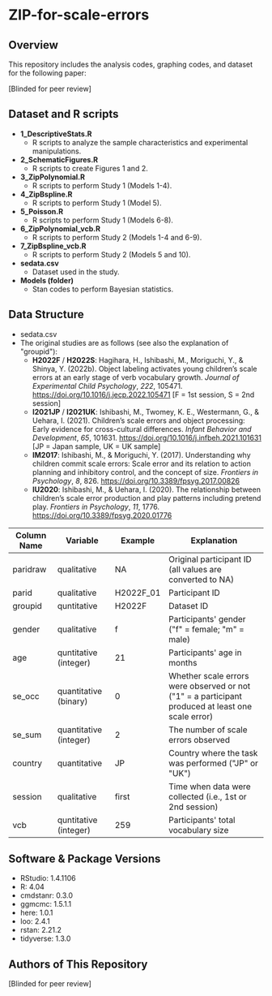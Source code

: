 ZIP-for-scale-errors
====


## Overview
This repository includes the analysis codes, graphing codes, and dataset for the following paper:

[Blinded for peer review]
<!-- Hagihara, H., Ishibashi, M., Moriguchi Y., & Shinya Y. (2022). Zero-inflated Poisson models for developmental change in young children’s scale errors. [Manuscript in progress] -->

## Dataset and R scripts
- **1_DescriptiveStats.R**
  - R scripts to analyze the sample characteristics and experimental manipulations.
- **2_SchematicFigures.R**
  - R scripts to create Figures 1 and 2.
- **3_ZipPolynomial.R**
  - R scripts to perform Study 1 (Models 1-4).
- **4_ZipBspline.R**
  - R scripts to perform Study 1 (Model 5).
- **5_Poisson.R**
  - R scripts to perform Study 1 (Models 6-8).
- **6_ZipPolynomial_vcb.R**
  - R scripts to perform Study 2 (Models 1-4 and 6-9).
- **7_ZipBspline_vcb.R**
  - R scripts to perform Study 2 (Models 5 and 10).
- **sedata.csv**
  - Dataset used in the study.
- **Models (folder)**
  - Stan codes to perform Bayesian statistics.


## Data Structure
- sedata.csv
- The original studies are as follows (see also the explanation of "groupid"):
  - **H2022F** / **H2022S**: Hagihara, H., Ishibashi, M., Moriguchi, Y., & Shinya, Y. (2022b). Object labeling activates young children’s scale errors at an early stage of verb vocabulary growth. *Journal of Experimental Child Psychology*, *222*, 105471. https://doi.org/10.1016/j.jecp.2022.105471 [F = 1st session, S = 2nd session]
  - **I2021JP** / **I2021UK**: Ishibashi, M., Twomey, K. E., Westermann, G., & Uehara, I. (2021). Children’s scale errors and object processing: Early evidence for cross-cultural differences. *Infant Behavior and Development*, *65*, 101631. https://doi.org/10.1016/j.infbeh.2021.101631 [JP = Japan sample, UK = UK sample]
  - **IM2017**: Ishibashi, M., & Moriguchi, Y. (2017). Understanding why children commit scale errors: Scale error and its relation to action planning and inhibitory control, and the concept of size. *Frontiers in Psychology*, *8*, 826. https://doi.org/10.3389/fpsyg.2017.00826
  - **IU2020**: Ishibashi, M., & Uehara, I. (2020). The relationship between children’s scale error production and play patterns including pretend play. *Frontiers in Psychology*, *11*, 1776. https://doi.org/10.3389/fpsyg.2020.01776

| Column Name | Variable             | Example   | Explanation                                                                                       |
| ----        | ----                 | ----      | ----                                                                                              |
| paridraw    |qualitative           | NA        | Original participant ID (all values are converted to NA)                                          |    
| parid       |qualitative           | H2022F_01 | Participant ID                                                                                    |
| groupid     |quntitative           | H2022F    | Dataset ID                                                                                        | 
| gender      |qualitative           | f         | Participants' gender ("f" = female; "m" = male)                                                   |
| age         |quntitative (integer) | 21        | Participants' age in months                                                                       | 
| se_occ      |quantitative (binary) | 0         | Whether scale errors were observed or not ("1" = a participant produced at least one scale error) |
| se_sum      |quantitative (integer)| 2         | The number of scale errors observed                                                               |
| country     |quantitative          | JP        | Country where the task was performed ("JP" or "UK")                                               |
| session     |qualitative           | first     | Time when data were collected (i.e., 1st or 2nd session)                                          |
| vcb         |quntitative (integer) | 259       | Participants' total vocabulary size                                                               |


## Software & Package Versions
- RStudio: 1.4.1106
- R: 4.04
- cmdstanr: 0.3.0
- ggmcmc: 1.5.1.1
- here: 1.0.1
- loo: 2.4.1
- rstan: 2.21.2
- tidyverse: 1.3.0

  
## Authors of This Repository
[Blinded for peer review]

<!-- If you have any questions, please email at **hiromichi.h(AT)gmail.com** (please replace **(AT)** with **@**).	- [Hiromichi Hagihara](https://github.com/hagi-hara) -->
